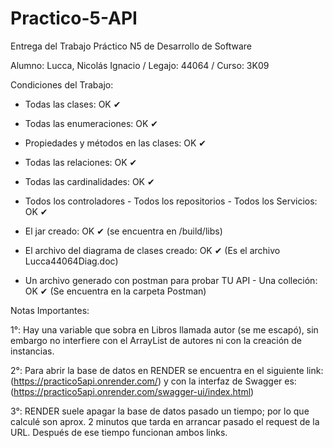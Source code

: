 # Practico-5-API

Entrega del Trabajo Práctico N5 de Desarrollo de Software

Alumno: Lucca, Nicolás Ignacio / Legajo: 44064 / Curso: 3K09

Condiciones del Trabajo:

- Todas las clases: OK ✔

- Todas las enumeraciones: OK ✔

- Propiedades y métodos en las clases: OK ✔

- Todas las relaciones: OK ✔

- Todas las cardinalidades: OK ✔

- Todos los controladores - Todos los repositorios - Todos los Servicios: OK ✔

-  El jar creado: OK ✔ (se encuentra en /build/libs)

- El archivo del diagrama de clases creado: OK ✔ (Es el archivo Lucca44064Diag.doc)

- Un archivo generado con postman para probar TU API - Una colleción: OK ✔ (Se encuentra en la carpeta Postman)

Notas Importantes: 

1°: Hay una variable que sobra en Libros llamada autor (se me escapó), sin embargo no interfiere con el ArrayList de autores ni con la creación de instancias.

2°: Para abrir la base de datos en RENDER se encuentra en el siguiente link: (https://practico5api.onrender.com/) y con la interfaz de Swagger es: (https://practico5api.onrender.com/swagger-ui/index.html)

3°: RENDER suele apagar la base de datos pasado un tiempo; por lo que calculé son aprox. 2 minutos que tarda en arrancar pasado el request de la URL. Después de ese tiempo funcionan ambos links.
